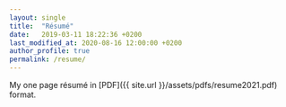 ```yaml
---
layout: single 
title:  "Résumé"
date:   2019-03-11 18:22:36 +0200
last_modified_at: 2020-08-16 12:00:00 +0200
author_profile: true
permalink: /resume/
---
```


My one page résumé in [PDF]({{ site.url }}/assets/pdfs/resume2021.pdf) format.

